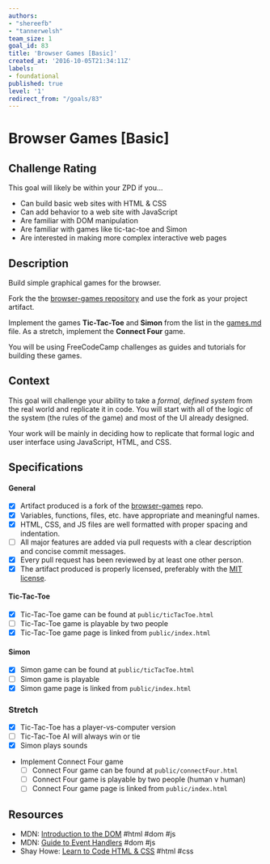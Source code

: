 ```yaml
---
authors:
- "shereefb"
- "tannerwelsh"
team_size: 1
goal_id: 83
title: 'Browser Games [Basic]'
created_at: '2016-10-05T21:34:11Z'
labels:
- foundational
published: true
level: '1'
redirect_from: "/goals/83"
---
```


# Browser Games [Basic]

## Challenge Rating

This goal will likely be within your ZPD if you...

- Can build basic web sites with HTML & CSS
- Can add behavior to a web site with JavaScript
- Are familiar with DOM manipulation
- Are familiar with games like tic-tac-toe and Simon
- Are interested in making more complex interactive web pages

## Description

Build simple graphical games for the browser.

Fork the the [browser-games repository][browser-games] and use the fork as your project artifact.

Implement the games **Tic-Tac-Toe** and **Simon** from the list in the [games.md][games-list] file. As a stretch, implement the **Connect Four** game.

You will be using FreeCodeCamp challenges as guides and tutorials for building these games.

## Context

This goal will challenge your ability to take a _formal, defined system_ from the real world and replicate it in code. You will start with all of the logic of the system (the rules of the game) and most of the UI already designed.

Your work will be mainly in deciding how to replicate that formal logic and user interface using JavaScript, HTML, and CSS.

## Specifications

#### General

- [x] Artifact produced is a fork of the [browser-games][browser-games] repo.
- [x] Variables, functions, files, etc. have appropriate and meaningful names.
- [x] HTML, CSS, and JS files are well formatted with proper spacing and indentation.
- [ ] All major features are added via pull requests with a clear description and concise commit messages.
- [x] Every pull request has been reviewed by at least one other person.
- [x] The artifact produced is properly licensed, preferably with the [MIT license][mit-license].

#### Tic-Tac-Toe

- [x] Tic-Tac-Toe game can be found at `public/ticTacToe.html`
- [ ] Tic-Tac-Toe game is playable by two people
- [x] Tic-Tac-Toe game page is linked from `public/index.html`

#### Simon

- [x] Simon game can be found at `public/ticTacToe.html`
- [ ] Simon game is playable
- [x] Simon game page is linked from `public/index.html`

### Stretch

- [x] Tic-Tac-Toe has a player-vs-computer version
- [ ] Tic-Tac-Toe AI will always win or tie
- [x] Simon plays sounds
- Implement Connect Four game
  - [ ] Connect Four game can be found at `public/connectFour.html`
  - [ ] Connect Four game is playable by two people (human v human)
  - [ ] Connect Four game page is linked from `public/index.html`

## Resources

- MDN: [Introduction to the DOM](https://developer.mozilla.org/en-US/docs/Web/API/Document_Object_Model/Introduction) #html #dom #js
- MDN: [Guide to Event Handlers](https://developer.mozilla.org/en-US/docs/Web/Guide/Events/Event_handlers) #dom #js
- Shay Howe: [Learn to Code HTML & CSS](http://learn.shayhowe.com/html-css/) #html #css

[browser-games]: https://github.com/GuildCrafts/browser-games
[games-list]: https://github.com/GuildCrafts/browser-games/blob/master/games.md
[basic-games]: https://github.com/GuildCrafts/browser-games/blob/master/games.md#basic-graphical-games
[mit-license]: https://opensource.org/licenses/MIT
